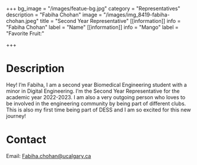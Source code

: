 +++
bg_image = "/images/featue-bg.jpg"
category = "Representatives"
description = "Fabiha Chohan"
image = "/images/img_8419-fabiha-chohan.jpeg"
title = "Second Year Representative"
[[information]]
info = "Fabiha Chohan"
label = "Name"
[[information]]
info = "Mango"
label = "Favorite Fruit:"

+++
# Description

Hey! I’m Fabiha, I am a second year Biomedical Engineering student with a minor in Digital Engineering. I’m the Second Year Representative for the academic year 2022-2023. I am also a very outgoing person who loves to be involved in the engineering community by being part of different clubs. This is also my first time being part of DESS and I am so excited for this new journey!

# Contact

Email: Fabiha.chohan@ucalgary.ca
